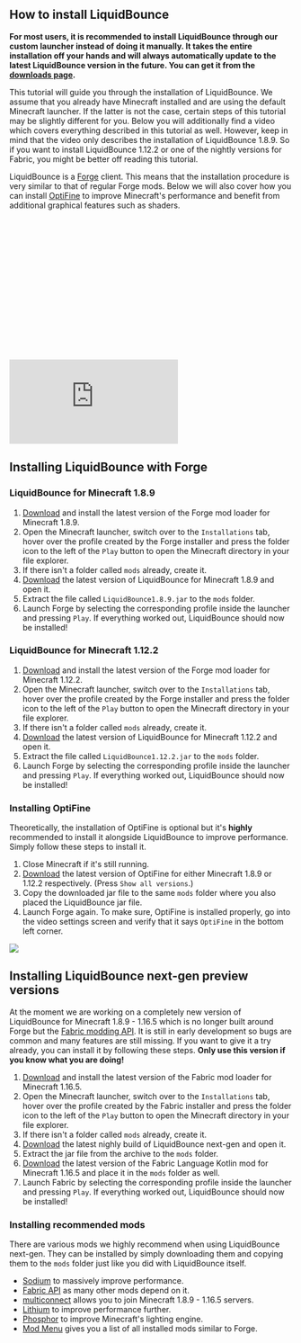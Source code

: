 ## How to install LiquidBounce
**For most users, it is recommended to install LiquidBounce through our custom launcher instead of doing it manually. It takes the entire installation off your hands and will always automatically update to the latest LiquidBounce version in the future. You can get it from the [downloads page](https://liquidbounce.net/download).**

This tutorial will guide you through the installation of LiquidBounce. We assume that you already have Minecraft installed and are using the default Minecraft launcher. If the latter is not the case, certain steps of this tutorial may be slightly different for you. Below you will additionally find a video which covers everything described in this tutorial as well. However, keep in mind that the video only describes the installation of LiquidBounce 1.8.9. So if you want to install LiquidBounce 1.12.2 or one of the nightly versions for Fabric, you might be better off reading this tutorial.

LiquidBounce is a [Forge](https://files.minecraftforge.net/) client. This means that the installation procedure is very similar to that of regular Forge mods. Below we will also cover how you can install [OptiFine](https://optifine.net/home) to improve Minecraft's performance and benefit from additional graphical features such as shaders.

<div class="fluid-width-video-wrapper" style="padding-top: 50%;">
    <iframe class="video js-responsive-video" src="https://www.youtube.com/embed/t47_U7f_ccg?showinfo=0" style="border:0" allowfullscreen="" id="fitvid0"></iframe>
</div>

## Installing LiquidBounce with Forge
### LiquidBounce for Minecraft 1.8.9
1. [Download](https://files.minecraftforge.net/net/minecraftforge/forge/index_1.8.9.html) and install the latest version of the Forge mod loader for Minecraft 1.8.9.
2. Open the Minecraft launcher, switch over to the `Installations` tab, hover over the profile created by the Forge installer and press the folder icon to the left of the `Play` button to open the Minecraft directory in your file explorer.
3. If there isn't a folder called `mods` already, create it.
4. [Download](https://liquidbounce.net/download) the latest version of LiquidBounce for Minecraft 1.8.9 and open it.
5. Extract the file called `LiquidBounce1.8.9.jar` to the `mods` folder.
6. Launch Forge by selecting the corresponding profile inside the launcher and pressing `Play`. If everything worked out, LiquidBounce should now be installed!

### LiquidBounce for Minecraft 1.12.2
1. [Download](https://files.minecraftforge.net/net/minecraftforge/forge/index_1.12.2.html) and install the latest version of the Forge mod loader for Minecraft 1.12.2.
2. Open the Minecraft launcher, switch over to the `Installations` tab, hover over the profile created by the Forge installer and press the folder icon to the left of the `Play` button to open the Minecraft directory in your file explorer.
3. If there isn't a folder called `mods` already, create it.
4. [Download](https://liquidbounce.net/download) the latest version of LiquidBounce for Minecraft 1.12.2 and open it.
5. Extract the file called `LiquidBounce1.12.2.jar` to the `mods` folder.
6. Launch Forge by selecting the corresponding profile inside the launcher and pressing `Play`. If everything worked out, LiquidBounce should now be installed!

### Installing OptiFine
Theoretically, the installation of OptiFine is optional but it's **highly** recommended to install it alongside LiquidBounce to improve performance. Simply follow these steps to install it.
1. Close Minecraft if it's still running.
2. [Download](https://optifine.net/downloads) the latest version of OptiFine for either Minecraft 1.8.9 or 1.12.2 respectively. (Press `Show all versions`.)
3. Copy the downloaded jar file to the same `mods` folder where you also placed the LiquidBounce jar file.
4. Launch Forge again. To make sure, OptiFine is installed properly, go into the video settings screen and verify that it says `OptiFine` in the bottom left corner.

![]($images$/main-menu-large.png)

## Installing LiquidBounce next-gen preview versions
At the moment we are working on a completely new version of LiquidBounce for Minecraft 1.8.9 - 1.16.5 which is no longer built around Forge but the [Fabric modding API](https://fabricmc.net/). It is still in early development so bugs are common and many features are still missing. If you want to give it a try already, you can install it by following these steps. **Only use this version if you know what you are doing!**
1. [Download](https://fabricmc.net/use/) and install the latest version of the Fabric mod loader for Minecraft 1.16.5.
2. Open the Minecraft launcher, switch over to the `Installations` tab, hover over the profile created by the Fabric installer and press the folder icon to the left of the `Play` button to open the Minecraft directory in your file explorer.
3. If there isn't a folder called `mods` already, create it.
4. [Download](https://liquidbounce.net/download) the latest nighly build of LiquidBounce next-gen and open it.
5. Extract the jar file from the archive to the `mods` folder.
6. [Download](https://www.curseforge.com/minecraft/mc-mods/fabric-language-kotlin) the latest version of the Fabric Language Kotlin mod for Minecraft 1.16.5 and place it in the `mods` folder as well.
7. Launch Fabric by selecting the corresponding profile inside the launcher and pressing `Play`. If everything worked out, LiquidBounce should now be installed!

### Installing recommended mods
There are various mods we highly recommend when using LiquidBounce next-gen. They can be installed by simply downloading them and copying them to the `mods` folder just like you did with LiquidBounce itself.
- [Sodium](https://www.curseforge.com/minecraft/mc-mods/sodium) to massively improve performance.
- [Fabric API](https://www.curseforge.com/minecraft/mc-mods/fabric-api) as many other mods depend on it.
- [multiconnect](https://www.curseforge.com/minecraft/mc-mods/multiconnect) allows you to join Minecraft 1.8.9 - 1.16.5 servers.
- [Lithium](https://www.curseforge.com/minecraft/mc-mods/lithium) to improve performance further.
- [Phosphor](https://www.curseforge.com/minecraft/mc-mods/phosphor) to improve Minecraft's lighting engine.
- [Mod Menu](https://www.curseforge.com/minecraft/mc-mods/modmenu) gives you a list of all installed mods similar to Forge.
